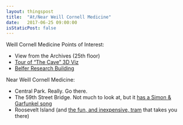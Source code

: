 ```yaml
---
layout: thingspost
title:  "At/Near Weill Cornell Medicine"
date:   2017-06-25 09:00:00
isStaticPost: false
---
```

Weill Cornell Medicine Points of Interest:

* View from the Archives (25th floor)
* [Tour of “The Cave” 3D Viz](https://www.engadget.com/2010/07/08/christie-creates-baffling-3d-hd-cave-visual-environment-or-yo/)
* [Belfer Research Building](http://news.weill.cornell.edu/news/2014/01/weill-cornell-opens-its-transformative-belfer-research-building-empowering-scientists-to-speed-disco)

Near Weill Cornell Medicine:

* Central Park.  Really.  Go there.
* The 59th Street Bridge.  Not much to look at, but it [has a Simon & Garfunkel song](https://en.wikipedia.org/wiki/The_59th_Street_Bridge_Song_(Feelin%27_Groovy))
* Roosevelt Island (and [the fun, and inexpensive, tram](https://en.wikipedia.org/wiki/Roosevelt_Island_Tramway) that takes you there)
